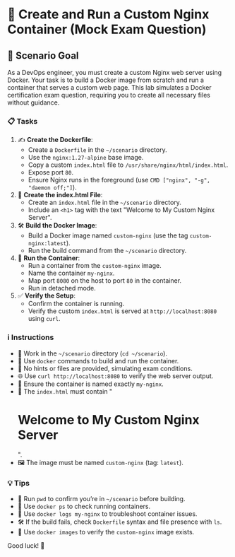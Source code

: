# 🐳 Create and Run a Custom Nginx Container (Mock Exam Question)

## 🎯 Scenario Goal
As a DevOps engineer, you must create a custom Nginx web server using Docker. Your task is to build a Docker image from scratch and run a container that serves a custom web page. This lab simulates a Docker certification exam question, requiring you to create all necessary files without guidance.

### 📋 Tasks
1. ✍️ **Create the Dockerfile**:
   - Create a `Dockerfile` in the `~/scenario` directory.
   - Use the `nginx:1.27-alpine` base image.
   - Copy a custom `index.html` file to `/usr/share/nginx/html/index.html`.
   - Expose port `80`.
   - Ensure Nginx runs in the foreground (use `CMD ["nginx", "-g", "daemon off;"]`).
2. 📜 **Create the index.html File**:
   - Create an `index.html` file in the `~/scenario` directory.
   - Include an `<h1>` tag with the text "Welcome to My Custom Nginx Server".
3. 🛠 **Build the Docker Image**:
   - Build a Docker image named `custom-nginx` (use the tag `custom-nginx:latest`).
   - Run the build command from the `~/scenario` directory.
4. 🚀 **Run the Container**:
   - Run a container from the `custom-nginx` image.
   - Name the container `my-nginx`.
   - Map port `8080` on the host to port `80` in the container.
   - Run in detached mode.
5. ✅ **Verify the Setup**:
   - Confirm the container is running.
   - Verify the custom `index.html` is served at `http://localhost:8080` using `curl`.

### ℹ️ Instructions
- 📂 Work in the `~/scenario` directory (`cd ~/scenario`).
- 🐳 Use `docker` commands to build and run the container.
- 🚫 No hints or files are provided, simulating exam conditions.
- 🌐 Use `curl http://localhost:8080` to verify the web server output.
- 📛 Ensure the container is named exactly `my-nginx`.
- 📝 The `index.html` must contain "<h1>Welcome to My Custom Nginx Server</h1>".
- 🖼 The image must be named `custom-nginx` (tag: `latest`).

### 💡 Tips
- 📍 Run `pwd` to confirm you’re in `~/scenario` before building.
- 🔎 Use `docker ps` to check running containers.
- 📜 Use `docker logs my-nginx` to troubleshoot container issues.
- 🛠 If the build fails, check `Dockerfile` syntax and file presence with `ls`.
- 🌟 Use `docker images` to verify the `custom-nginx` image exists.

Good luck! 🚀

